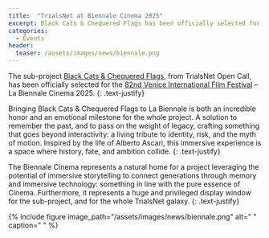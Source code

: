 ```yaml
---
title:  "TrialsNet at Biennale Cinema 2025"
excerpt: Black Cats & Chequered Flags has been officially selected for the 82nd Venice International Film Festival – La Biennale Cinema 2025.
categories: 
  - Events
header:
  teaser: /assets/images/news/biennale.png
---
```


The sub-project [Black Cats & Chequered Flags](https://trialsnet.eu/subprojects/Sub-Project-23/), from TrialsNet Open Call, has been officially selected for the [82nd Venice International Film Festival](https://www.labiennale.org/en/cinema/2025) – La Biennale Cinema 2025.
{: .text-justify}

Bringing Black Cats & Chequered Flags to La Biennale is both an incredible honor and an emotional milestone for the whole project. A solution to remember the past, and to pass on the weight of legacy, crafting something that goes beyond interactivity: a living tribute to identity, risk, and the myth of motion. Inspired by the life of Alberto Ascari, this immersive experience is a space where history, fate, and ambition collide.
{: .text-justify}

The Biennale Cinema represents a natural home for a project leveraging the potential of immersive storytelling to connect generations through memory and immersive technology: something in line with the pure essence of Cinema. Furthermore, it represents a huge and privileged display window for the sub-project, and for the whole TrialsNet galaxy.
{: .text-justify}
 
{% include figure image_path="/assets/images/news/biennale.png" alt=" " caption=" " %}
